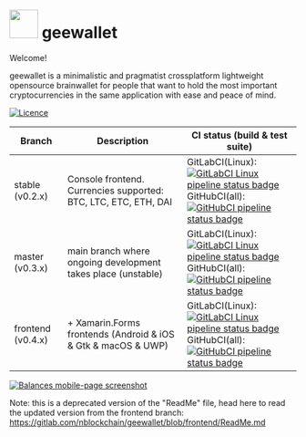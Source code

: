 # <img src="https://github.com/nblockchain/geewallet/raw/master/logo.png" width="50" /> geewallet

Welcome!

geewallet is a minimalistic and pragmatist crossplatform lightweight opensource brainwallet for people that want to hold the most important cryptocurrencies in the same application with ease and peace of mind.

[![Licence](https://img.shields.io/github/license/nblockchain/geewallet.svg)](https://github.com/nblockchain/geewallet/blob/master/LICENCE.txt)

| Branch            | Description                                                            | CI status (build & test suite)                                                                                                                                                |
| ----------------- | ---------------------------------------------------------------------- | ----------------------------------------------------------------------------------------------------------------------------------------------------------------------------- |
| stable (v0.2.x)   | Console frontend. Currencies supported: BTC, LTC, ETC, ETH, DAI        | GitLabCI(Linux): [![GitLabCI Linux pipeline status badge](https://gitlab.com/nblockchain/geewallet/badges/stable/pipeline.svg)](https://gitlab.com/nblockchain/geewallet/commits/stable) <br/>GitHubCI(all): [![GitHubCI pipeline status badge](https://github.com/nblockchain/geewallet/workflows/CI/badge.svg?branch=stable)](https://github.com/nblockchain/geewallet/commits/stable) |
| master (v0.3.x)   | main branch where ongoing development takes place (unstable)           | GitLabCI(Linux): [![GitLabCI Linux pipeline status badge](https://gitlab.com/nblockchain/geewallet/badges/master/pipeline.svg)](https://gitlab.com/nblockchain/geewallet/commits/master) <br/>GitHubCI(all): [![GitHubCI pipeline status badge](https://github.com/nblockchain/geewallet/workflows/CI/badge.svg?branch=master)](https://github.com/nblockchain/geewallet/commits/master) |
| frontend (v0.4.x) | + Xamarin.Forms frontends (Android & iOS & Gtk & macOS & UWP)          | GitLabCI(Linux): [![GitLabCI Linux pipeline status badge](https://gitlab.com/nblockchain/geewallet/badges/frontend/pipeline.svg)](https://gitlab.com/nblockchain/geewallet/commits/frontend) <br/>GitHubCI(all): [![GitHubCI pipeline status badge](https://github.com/nblockchain/geewallet/workflows/CI/badge.svg?branch=frontend)](https://github.com/nblockchain/geewallet/commits/frontend) |

[![Balances mobile-page screenshot](https://raw.githubusercontent.com/nblockchain/geewallet/master/img/screenshots/maciosandroid-balances.png)](https://raw.githubusercontent.com/nblockchain/geewallet/master/img/screenshots/maciosandroid-balances.png)

Note: this is a deprecated version of the "ReadMe" file, head here to read the updated version from the frontend branch:
https://gitlab.com/nblockchain/geewallet/blob/frontend/ReadMe.md
